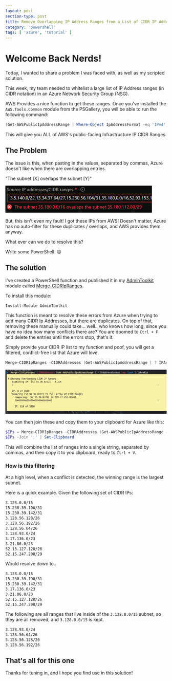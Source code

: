 ```yaml
---
layout: post
section-type: post
title: Remove Overlapping IP Address Ranges from a List of CIDR IP Addresses
category: 'powershell'
tags: [ 'azure', 'tutorial' ]
---
```


# Welcome Back Nerds!

Today, I wanted to share a problem I was faced with, as well as my scripted solution.

This week, my team needed to whitelist a large list of IP Address ranges (in CIDR notation) in an Azure Network Security Group (NSG).

AWS Provides a nice function to get these ranges. Once you've installed the `AWS.Tools.Common` module from the PSGallery, you will be able to run the following command:

```powershell
(Get-AWSPublicIpAddressRange | Where-Object IpAddressFormat -eq 'IPv4').IpPrefix
```

This will give you ALL of AWS's public-facing Infrastructure IP CIDR Ranges.

## The Problem

The issue is this, when pasting in the values, separated by commas, Azure doesn't like when there are overlapping entries.

"The subnet [X] overlaps the subnet [Y]"

![](/img/posts/azure_cidr_overlap_error.png)

But, this isn't even my fault! I got these IPs from AWS! Doesn't matter, Azure has no auto-filter for these duplicates / overlaps, and AWS provides them anyway.

What ever can we do to resolve this?

Write some PowerShell. 😊

## The solution

I've created a PowerShell function and published it in my [AdminToolkit](https://github.com/matthewjdegarmo/AdminToolkit) module called [Merge-CIDRIpRanges](https://github.com/matthewjdegarmo/AdminToolkit/blob/master/Functions/Public/Merge-CIDRIpRanges.ps1).

To install this module:

```powershell
Install-Module AdminToolkit
```

This function is meant to resolve these errors from Azure when trying to add many CIDR Ip Addresses, but there are duplicates. On top of that, removing these manually could take... well.. who knows how long, since you have no idea how many conflicts there are? You are doomed to `Ctrl + F` and delete the entries until the errors stop, that's it.

Simply provide your CIDR IP list to my function and poof, you will get a filtered, conflict-free list that Azure will love.

```PowerShell
Merge-CIDRIpRanges -CIDRAddresses (Get-AWSPublicIpAddressRange | ? IPAddressFormat -eq 'ipv4').IpPrefix
```

![](/img/posts/merge-cidripranges_progress.jpg)

You can then join these and copy them to your clipboard for Azure like this:

```powershell
$IPs = Merge-CIDRIpRanges -CIDRAddresses (Get-AWSPublicIpAddressRange -Region ca-central-1 | ? IPAddressFormat -eq 'ipv4').IpPrefix
$IPs -Join ',' | Set-Clipboard
```

This will combine the list of ranges into a single string, separated by commas, and then copy it to you clipboard, ready to `Ctrl + V`.

### How is this filtering

At a high level, when a conflict is detected, the winning range is the largest subnet.

Here is a quick example.
Given the following set of CIDR IPs:

```text
3.128.0.0/15
15.230.39.190/31
15.230.39.142/31
3.128.56.128/26
3.128.56.192/26
3.128.56.64/26
3.128.93.0/24
3.17.136.0/23
3.21.86.0/23
52.15.127.128/26
52.15.247.208/29
```

Would resolve down to..

```text
3.128.0.0/15
15.230.39.190/31
15.230.39.142/31
3.17.136.0/23
3.21.86.0/23
52.15.127.128/26
52.15.247.208/29
```

The following are all ranges that live inside of the `3.128.0.0/15` subnet, so they are all removed, and `3.128.0.0/15` is kept.

```text
3.128.93.0/24
3.128.56.64/26
3.128.56.128/26
3.128.56.192/26
```

## That's all for this one

Thanks for tuning in, and I hope you find use in this solution!
